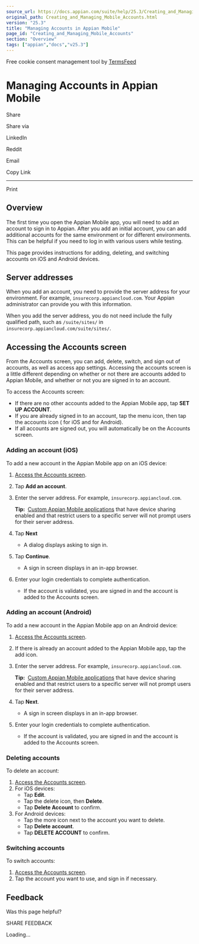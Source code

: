 ```yaml
---
source_url: https://docs.appian.com/suite/help/25.3/Creating_and_Managing_Mobile_Accounts.html
original_path: Creating_and_Managing_Mobile_Accounts.html
version: "25.3"
title: "Managing Accounts in Appian Mobile"
page_id: "Creating_and_Managing_Mobile_Accounts"
section: "Overview"
tags: ["appian","docs","v25.3"]
---
```



Free cookie consent management tool by [TermsFeed](https://www.termsfeed.com/)

# Managing Accounts in Appian Mobile

Share

Share via

LinkedIn

Reddit

Email

Copy Link

* * *

Print

## Overview

The first time you open the Appian Mobile app, you will need to add an account to sign in to Appian. After you add an initial account, you can add additional accounts for the same environment or for different environments. This can be helpful if you need to log in with various users while testing.

This page provides instructions for adding, deleting, and switching accounts on iOS and Android devices.

## Server addresses

When you add an account, you need to provide the server address for your environment. For example, `insurecorp.appiancloud.com`. Your Appian administrator can provide you with this information.

When you add the server address, you do not need include the fully qualified path, such as `/suite/sites/` in `insurecorp.appiancloud.com/suite/sites/`.

## Accessing the Accounts screen

From the Accounts screen, you can add, delete, switch, and sign out of accounts, as well as access app settings. Accessing the accounts screen is a little different depending on whether or not there are accounts added to Appian Mobile, and whether or not you are signed in to an account.

To access the Accounts screen:

-   If there are no other accounts added to the Appian Mobile app, tap **SET UP ACCOUNT**.
-   If you are already signed in to an account, tap the menu icon, then tap the accounts icon ( for iOS and for Android).
-   If all accounts are signed out, you will automatically be on the Accounts screen.

### Adding an account (iOS)

To add a new account in the Appian Mobile app on an iOS device:

1.  [Access the Accounts screen](#accessing-the-accounts-screen).
2.  Tap **Add an account**.
3.  Enter the server address. For example, `insurecorp.appiancloud.com`.

    **Tip:**  [Custom Appian Mobile applications](Custom_Mobile_Applications.html) that have device sharing enabled and that restrict users to a specific server will not prompt users for their server address.

4.  Tap **Next**
    -   A dialog displays asking to sign in.
5.  Tap **Continue**.
    -   A sign in screen displays in an in-app browser.
6.  Enter your login credentials to complete authentication.
    -   If the account is validated, you are signed in and the account is added to the Accounts screen.

### Adding an account (Android)

To add a new account in the Appian Mobile app on an Android device:

1.  [Access the Accounts screen](#accessing-the-accounts-screen).
2.  If there is already an account added to the Appian Mobile app, tap the add icon.
3.  Enter the server address. For example, `insurecorp.appiancloud.com`.

    **Tip:**  [Custom Appian Mobile applications](Custom_Mobile_Applications.html) that have device sharing enabled and that restrict users to a specific server will not prompt users for their server address.

4.  Tap **Next**.
    -   A sign in screen displays in an in-app browser.
5.  Enter your login credentials to complete authentication.
    -   If the account is validated, you are signed in and the account is added to the Accounts screen.

### Deleting accounts

To delete an account:

1.  [Access the Accounts screen](#accessing-the-accounts-screen).
2.  For iOS devices:
    -   Tap **Edit**.
    -   Tap the delete icon, then **Delete**.
    -   Tap **Delete Account** to confirm.
3.  For Android devices:
    -   Tap the more icon next to the account you want to delete.
    -   Tap **Delete account**.
    -   Tap **DELETE ACCOUNT** to confirm.

### Switching accounts

To switch accounts:

1.  [Access the Accounts screen](#accessing-the-accounts-screen).
2.  Tap the account you want to use, and sign in if necessary.

## Feedback

Was this page helpful?

SHARE FEEDBACK

Loading...